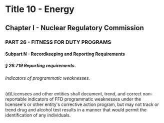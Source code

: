 
# Title 10 - Energy
## Chapter I - Nuclear Regulatory Commission
### PART 26 - FITNESS FOR DUTY PROGRAMS
#### Subpart N - Recordkeeping and Reporting Requirements
##### § 26.719 Reporting requirements.
###### Indicators of programmatic weaknesses.

(d)Licensees and other entities shall document, trend, and correct non-reportable indicators of FFD programmatic weaknesses under the licensee's or other entity's corrective action program, but may not track or trend drug and alcohol test results in a manner that would permit the identification of any individuals.

